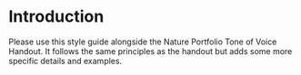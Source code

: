 # Introduction

Please use this style guide alongside the Nature Portfolio Tone of Voice Handout. It follows the same principles as the handout but adds some more specific details and examples.
